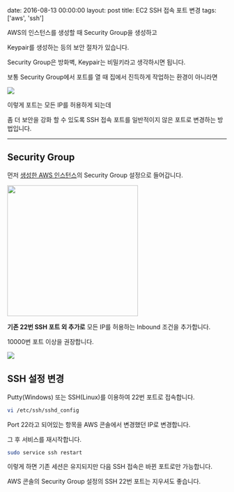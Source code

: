 date: 2016-08-13 00:00:00
layout: post
title: EC2 SSH 접속 포트 변경
tags: ['aws', 'ssh']

AWS의 인스턴스를 생성할 때 Security Group을 생성하고

Keypair를 생성하는 등의 보안 절차가 있습니다.

Security Group은 방화벽, Keypair는 비밀키라고 생각하시면 됩니다.

보통 Security Group에서 포트를 열 때 집에서 진득하게 작업하는 환경이 아니라면

![](//s3.ap-northeast-2.amazonaws.com/jongwony/blog/aws/anywhere.png)

이렇게 포트는 모든 IP를 허용하게 되는데

좀 더 보안을 강화 할 수 있도록 SSH 접속 포트를 일반적이지 않은 포트로 변경하는 방법입니다.

---

## Security Group

먼저 [생성한 AWS 인스턴스](/2016/05/24/aws-ec2.html)의 Security Group 설정으로 들어갑니다.

<img src='//s3.ap-northeast-2.amazonaws.com/jongwony/blog/aws/secgrp.png' style='width:300px' />

**기존 22번 SSH 포트 외 추가로** 모든 IP를 허용하는 Inbound 조건을 추가합니다.

10000번 포트 이상을 권장합니다.

![](//s3.ap-northeast-2.amazonaws.com/jongwony/blog/aws/inbound.png)

## SSH 설정 변경

Putty(Windows) 또는 SSH(Linux)를 이용하여 22번 포트로 접속합니다.

```bash
vi /etc/ssh/sshd_config
```

Port 22라고 되어있는 항목을 AWS 콘솔에서 변경했던 IP로 변경합니다.

그 후 서비스를 재시작합니다.

```bash
sudo service ssh restart
```

이렇게 하면 기존 세션은 유지되지만 다음 SSH 접속은 바뀐 포트로만 가능합니다.

AWS 콘솔의 Security Group 설정의 SSH 22번 포트는 지우셔도 좋습니다.
